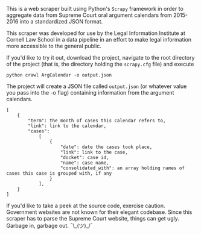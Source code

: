 This is a web scraper built using Python's `Scrapy` framework in order to aggregate data from Supreme Court oral argument calendars from 2015-2016 into a standardized JSON format.

This scraper was developed for use by the Legal Information Institute at Cornell Law School in a data pipeline in an effort to make legal information more accessible to the general public.

If you'd like to try it out, download the project, navigate to the root directory of the project (that is, the directory holding the `scrapy.cfg` file) and execute 

`python crawl ArgCalendar -o output.json`

The project will create a JSON file called `output.json` (or whatever value you pass into the -o flag) containing information from the argument calendars.

```
[ 
    {
        "term": the month of cases this calendar refers to,
        "link": link to the calendar,
        "cases": 
            [
                {
                    "date": date the cases took place,
                    "link": link to the case,
                    "docket": case id,
                    "name": case name,
                    "consolidated_with": an array holding names of cases this case is grouped with, if any
                }
            ],
    }
]
```

If you'd like to take a peek at the source code, exercise caution. Government websites are not known for their elegant codebase. 
Since this scraper has to parse the Supreme Court website, things can get ugly. Garbage in, garbage out. ¯\\\_(ツ)\_/¯
